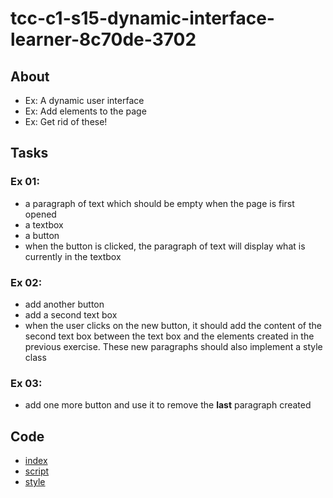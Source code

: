 # tcc-c1-s15-dynamic-interface-learner-8c70de-3702

## About
* Ex: A dynamic user interface
* Ex: Add elements to the page
* Ex: Get rid of these!

## Tasks
### Ex 01:
* a paragraph of text which should be empty when the page is first opened
* a textbox
* a button
* when the button is clicked, the paragraph of text will display what is currently in the textbox
### Ex 02:
* add another button 
* add a second text box
* when the user clicks on the new button, it should add the content of the second text box between the text box and the elements created in the previous exercise. These new paragraphs should also implement a style class
### Ex 03:
* add one more button and use it to remove the **last** paragraph created

## Code
* [index](./src/index.html)
* [script](./src/script.js)
* [style](./src/style.css)
